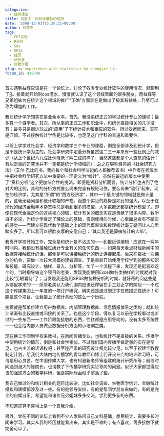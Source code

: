 ```yaml
---
categories:
  - 经典理论
title: 刘重杰：和统计接触的经历
date: '2008-12-03T15:20:21+00:00'
author: 刘重杰
tags:
  - COS访谈
  - R语言
  - SAS
  - SPSS
  - 经历
  - 统计学
  - 自我介绍
slug: my-experience-with-statistics-by-chongjie-liu
forum_id: 418748
---
```


首次遇到益辉应该是在一个论坛上，讨论了各类专业统计软件的使用情况，就聊到了[R](http://www.r-project.org)。接着就开始到cos灌水，慢慢就认识了这个领域里面的很多朋友。而益辉等兄弟姐妹为在统计这个领域的推广“正确”方面实在是做出了极其有益处，乃至可以称为辉煌的工作。

我对统计学所知实在是业余水平。首先，我没系统正式的学过统计专业的课程；最多算一个自学者。其次，所从事的正式工作和职业中，和统计直接相关的几乎没有；最多只是擦边球式的“应用”了下统计技术和相应的软件。所以受邀而来，实在是汗颜。不过接触统计学倒是比较多，也足见这门学科的普遍和重要性。<!--more-->

以前上学学过社会学、经济学和数学三个专业的课程，倒是全部涉及到统计学，但是不是统计学为主的。社会学研究中定量分析虽然这二三十年来有一些比例上的减少（从上个世纪八九成比例降低了两三成的样子，当然这些都是个人直觉的估计；有些定量的研究也并不一定都是统计学领域的）；总之在堪称经典的《社会研究方法》（艾尔·巴比的书，我向每个和社会科学沾边的人都推荐该书）中作者在老版本中把社会科学研究方法中重要的一环定义为“统计”，虽然在最近的版本中使用了“资料分析”这个更加综合性的提法。即便是资料分析而言，统计分析也占到了绝对大的比例，其他的分析方式要么尚未完全有规矩可依，要么尚未“流行”起来。现在的经济学，尤其是“所谓”的“西方经济学”，其中一个最关键的领域就是做计量的，这毫无疑问是和统计联姻的产物。而整个实证的趋势是如此的强大，以至于在现代的经济金融学术杂志中总是看到很多的模型，大多数都还都是统计模型了。即便在现代金融定价的这些核心领域，统计有关的概念实在是贡献了很多内容。数学自不必说，为统计学奠定了理论上的基础，否则使用的时候，心里面总会有不踏实的感觉——而建立在现代数学基础之上的现代概率论和数理统计毫无疑问让人心里踏实多了。所以我可以很脸皮厚的安慰自己：“其实我还是算搞统计的人嘛”。

我离开学校开始工作，完全是和统计是不沾边的——到报纸做编辑！应该在一两年时间内，我都没有接触过统计专业有关的任何东西——如果每天看点财经新闻中的数据算接触统计的话，那倒是可以讲接触统计的历史连接起来。后来在报社一次偶尔的机会，要做一次较大规模的读者调查。于是重新开始使用学校学到的那些知识和技能，研究设计、抽样、录入、分析等，忙了一个流程下来，发现还是挺喜欢这个的。当时指导做这个项目的老美，发现我能使用Excel做各类抽样的时候就对我比较“另眼看待”了；当发现我还能用SPSS做各种分析的时候，就好奇的问这些是从哪里学来的——感情老美认为我们国内应该还停留在手工划正字的阶段——不过这个传媒集团上一年度的一项订户研究，确实还是通过划正字在做描述性统计！可能是这个项目，让我接上了统计基础的这么一个历程。

接着就是帮单位建立用户数据库、内部管理数据库、信息情报体系之类的；就和统计渐渐有比较直接或间接的关系了。也是这个阶段，得以复习以前在学校看过或听过的一些东西——工作阶段能接触的东西，往往都是应用导向的，没有太多系统性——也会给内部人员做点数据分析方面的小培训之类。

现在换工作回到学校来教书，在新闻传播专业，也和统计不是直接的关系。传播学中使用统计的情形，倒是和社会学相似。不过我们国内传播学做定量的实在是罕见，也占主流的话语权吧；甚至连严肃的研究设计都比较少见，以至于祝建华教授制定计划，给我们大陆内地传播学的青年教师和博士们开设专门的培训讲习班，可谓是用心良苦。在中国传媒大学，也有柯惠新老师等组建的统计研究所等；前段时间遇到港大的陈院长，也请教了下传播学研究实证导向的问题。似乎大家都觉得应该加强这方面的教学科研，但是实际局面似乎寥落了些。

我自己做过的和统计相关的题目比较杂，比如社会调查、生物医学统计、金融统计模拟和建模都涉及过一些。有的是领导安排，有的是帮同学朋友来做的，有的是完全的自娱自乐。希望能和诸位兄弟姐妹多多交流，学到更多新的东西。

不知道这算不算得上是一个自我介绍。

另外，曾在不同的论坛上看到不少人发贴问自己文科基础，想用统计，需要多长时间来学习。其实从我的经历就能看出来，其实是不难的；有点喜欢，再多接触下就完全可以了。
